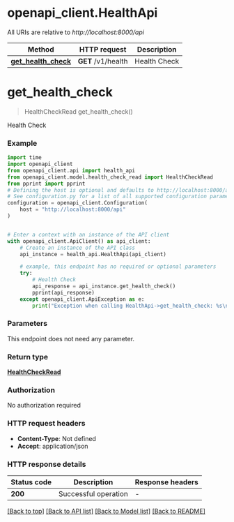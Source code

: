 # openapi_client.HealthApi

All URIs are relative to *http://localhost:8000/api*

Method | HTTP request | Description
------------- | ------------- | -------------
[**get_health_check**](HealthApi.md#get_health_check) | **GET** /v1/health | Health Check


# **get_health_check**
> HealthCheckRead get_health_check()

Health Check

### Example


```python
import time
import openapi_client
from openapi_client.api import health_api
from openapi_client.model.health_check_read import HealthCheckRead
from pprint import pprint
# Defining the host is optional and defaults to http://localhost:8000/api
# See configuration.py for a list of all supported configuration parameters.
configuration = openapi_client.Configuration(
    host = "http://localhost:8000/api"
)


# Enter a context with an instance of the API client
with openapi_client.ApiClient() as api_client:
    # Create an instance of the API class
    api_instance = health_api.HealthApi(api_client)

    # example, this endpoint has no required or optional parameters
    try:
        # Health Check
        api_response = api_instance.get_health_check()
        pprint(api_response)
    except openapi_client.ApiException as e:
        print("Exception when calling HealthApi->get_health_check: %s\n" % e)
```


### Parameters
This endpoint does not need any parameter.

### Return type

[**HealthCheckRead**](HealthCheckRead.md)

### Authorization

No authorization required

### HTTP request headers

 - **Content-Type**: Not defined
 - **Accept**: application/json


### HTTP response details

| Status code | Description | Response headers |
|-------------|-------------|------------------|
**200** | Successful operation |  -  |

[[Back to top]](#) [[Back to API list]](../README.md#documentation-for-api-endpoints) [[Back to Model list]](../README.md#documentation-for-models) [[Back to README]](../README.md)

